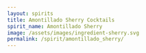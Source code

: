```yaml
---
layout: spirits
title: Amontillado Sherry Cocktails
spirit_name: Amontillado Sherry
image: /assets/images/ingredient-sherry.svg
permalink: /spirit/amontillado_sherry/
---
```

